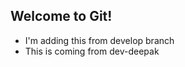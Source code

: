 
## Welcome to Git!


- I'm adding this from develop branch
- This is coming from dev-deepak












